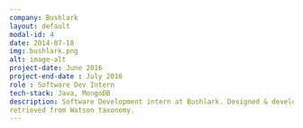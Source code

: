 ```yaml
---
company: Bushlark
layout: default
modal-id: 4
date: 2014-07-18
img: bushlark.png
alt: image-alt
project-date: June 2016
project-end-date : July 2016
role : Software Dev Intern
tech-stack: Java, MongoDB
description: Software Development intern at Bushlark. Designed & developed an engine to periodically fetch tweets from twitter based on certain rules and then store them in MongoDb enriched with the IBM Watson taxonomy of the interest of user. Also implemented a system to calculate interest of the user based on the context of the user activity
retrieved from Watson taxonomy.
---
```

